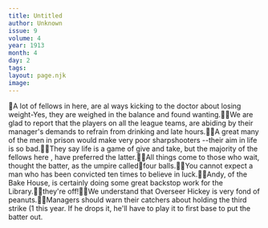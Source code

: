 ```yaml
---
title: Untitled
author: Unknown
issue: 9
volume: 4
year: 1913
month: 4
day: 2
tags:
layout: page.njk
image:
---
```

A lot of fellows in here, are al ways kicking to the doctor about losing weight-Yes, they are weighed in the balance and found wanting.We are glad to report that the players on all the league teams, are abiding by their manager's demands to refrain from drinking and late hours.A great many of the men in prison would make very poor sharpshooters --their aim in life is so bad.They say life is a game of give and take, but the majority of the fellows here , have preferred the latter.All things come to those who wait, thought the batter, as the umpire calledfour balls.You cannot expect a man who has been convicted ten times to believe in luck.Andy, of the Bake House, is certainly doing some great backstop work for the Library.they're off!We understand that Overseer Hickey is very fond of peanuts.Managers should warn their catchers about holding the third strike (1 this year. If he drops it, he'll have to play it to first base to put the batter out.
